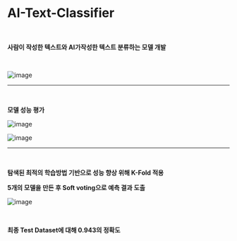 # AI-Text-Classifier

<br>

**사람이 작성한 텍스트와 AI가작성한 텍스트 분류하는 모델 개발**

<br>

![image](https://github.com/user-attachments/assets/2fc85615-94ff-48a8-97c9-b90c97bb3651)

<hr>
<br>

**모델 성능 평가**

![image](https://github.com/user-attachments/assets/6f46d98e-56d0-4bd2-873c-6db2338145d4)

![image](https://github.com/user-attachments/assets/47361a1f-240a-4110-902b-666e0b809dc3)


<hr>
<br>

**탐색된 최적의 학습방법 기반으로 성능 향상 위해 K-Fold 적용**

**5개의 모델을 만든 후 Soft voting으로 예측 결과 도출**

![image](https://github.com/user-attachments/assets/e7803e1c-3592-49af-a0dc-a6b64ff18a91)

<br>

**최종 Test Dataset에 대해 0.943의 정확도**

<br>
<br>
